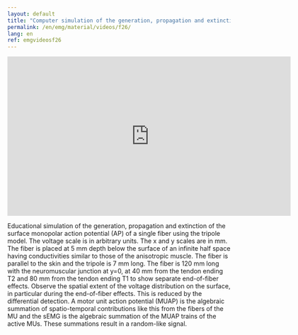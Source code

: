 ```yaml
---
layout: default
title: "Computer simulation of the generation, propagation and extinction of a single fiber monopolar action potential."
permalink: /en/emg/material/videos/f26/
lang: en
ref: emgvideosf26
---
```


<iframe width="640" height="360" src="https://www.youtube.com/embed/IxdwFMG3z7E?si=p6pAIZTa7L4PagSG" title="YouTube video player" frameborder="0" allow="accelerometer; autoplay; clipboard-write; encrypted-media; gyroscope; picture-in-picture; web-share" referrerpolicy="strict-origin-when-cross-origin" allowfullscreen></iframe>

Educational simulation of the generation, propagation and extinction of the surface
monopolar action potential (AP) of a single fiber using the tripole model.
The voltage scale is in arbitrary units. The x and y scales are in mm.
The fiber is placed at 5 mm depth below the surface of an infinite half space having
conductivities similar to those of the anisotropic muscle. The fiber is parallel to the skin and the  tripole is 7 mm long.
The fiber is 120 mm long with the neuromuscular junction at y=0, at 40 mm from the tendon  ending T2 and 80 mm from the tendon ending T1 to show separate end-of-fiber effects.
Observe the spatial extent of the voltage distribution on the surface, in particular during the end-of-fiber effects. This is reduced by the differential detection.
A motor unit action potential (MUAP) is the algebraic summation of spatio-temporal
contributions like this from the fibers of the MU and the sEMG is the algebraic summation of the MUAP trains of the active MUs. These summations result in a random-like signal.
